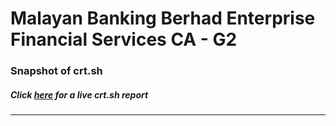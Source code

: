# Malayan Banking Berhad Enterprise Financial Services CA - G2
### Snapshot of crt.sh
##### Click [here](https://crt.sh/?q=C9E605E942EDB267BD565EC299FC58EE1118B409E23248E451BACC2C50627DBA) for a live crt.sh report

---
